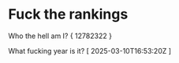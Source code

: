 # Fuck the rankings

Who the hell am I?
{ 12782322 }

What fucking year is it?
[ 2025-03-10T16:53:20Z ]
